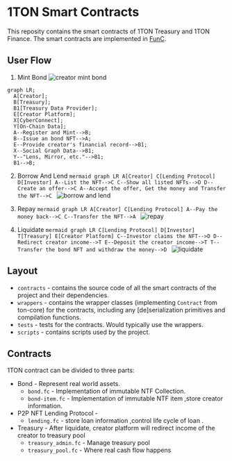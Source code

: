 # 1TON Smart Contracts

This reposity contains the smart contracts of 1TON Treasury and 1TON Finance. The smart contracts are implemented in [FunC](https://ton.org/docs/develop/func/overview).


## User Flow 
  
  1. Mint Bond
    ![creator mint bond](https://1ton-static.s3.ap-south-1.amazonaws.com/creator-bond.png)
```mermaid
graph LR;
  A[Creator];
  B[Treasury];
  B1[Treasury Data Provider];
  E[Creator Platform];
  X[CyberConnect];
  Y[On-Chain Data];
  A--Register and Mint-->B;
  B--Issue an bond NFT-->A;
  E--Provide creator's financial record-->B1;
  X--Social Graph Data-->B1;
  Y--"Lens, Mirror, etc."-->B1;
  B1-->B;
```

  2. Borrow And Lend
    ```mermaid
    graph LR
      A[Creator]
      C[Lending Protocol]
      D[Investor]
      A--List the NFT-->C
      C--Show all listed NFTs-->D
      D--Create an offer-->C
      A--Accept the offer, Get the money and Transfer the NFT-->C
    ```
    ![borrow and lend](https://1ton-static.s3.ap-south-1.amazonaws.com/borrow-lend.png)

  3. Repay
    ```mermaid
    graph LR
      A[Creator]
      C[Lending Protocol]
      A--Pay the money back-->C
      C--Transfer the NFT-->A
    ```
    ![repay](https://1ton-static.s3.ap-south-1.amazonaws.com/repay.png)

  4. Liquidate
    ```mermaid
    graph LR
      C[Lending Protocol]
      D[Investor]
      T[Treasury]
      E[Creator Platform]
      C--Investor claims the NFT-->D
      D--Redirect creator income-->T
      E--Deposit the creator income-->T
      T--Transfer the bond NFT and withdraw the money-->D
    ```
    ![liquidate](https://1ton-static.s3.ap-south-1.amazonaws.com/liquidate.png)

## Layout
-   `contracts` - contains the source code of all the smart contracts of the project and their dependencies.
-   `wrappers` - contains the wrapper classes (implementing `Contract` from ton-core) for the contracts, including any [de]serialization primitives and compilation functions.
-   `tests` - tests for the contracts. Would typically use the wrappers.
-   `scripts` - contains scripts used by the project.   

## Contracts
1TON contract can be divided to three parts: 
- Bond  -  Represent real world assets. 
  - `bond.fc` - Implementation of immutable NTF Collection.
  - `bond-item.fc` - Implementation of immutable NTF item ,store creator information. 
- P2P NFT Lending Protocol - 
  - `lending.fc` - store loan information ,control life cycle of loan .
- Treasury - After liquidate, creator platform will redirect income of the creator to treasury pool 
  - `treasury_admin.fc` - Manage treasury pool 
  - `treasury_pool.fc` - Where real cash flow happens 

